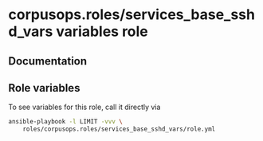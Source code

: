 # corpusops.roles/services_base_sshd_vars variables role
## Documentation

## Role variables
To see variables for this role, call it directly via
```bash
ansible-playbook -l LIMIT -vvv \
    roles/corpusops.roles/services_base_sshd_vars/role.yml
```
